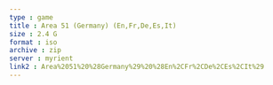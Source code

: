 ```yaml
---
type : game
title : Area 51 (Germany) (En,Fr,De,Es,It)
size : 2.4 G
format : iso
archive : zip
server : myrient
link2 : Area%2051%20%28Germany%29%20%28En%2CFr%2CDe%2CEs%2CIt%29
---
```

